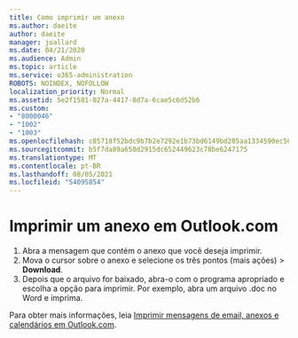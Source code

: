 ```yaml
---
title: Como imprimir um anexo
ms.author: daeite
author: daeite
manager: joallard
ms.date: 04/21/2020
ms.audience: Admin
ms.topic: article
ms.service: o365-administration
ROBOTS: NOINDEX, NOFOLLOW
localization_priority: Normal
ms.assetid: 5e2f1581-027a-4417-8d7a-6cae5c6d52b6
ms.custom:
- "8000046"
- "1002"
- "1003"
ms.openlocfilehash: c05718f52bdc9b7b2e7292e1b73bd6149bd285aa1334590ec507f422acd56a11
ms.sourcegitcommit: b5f7da89a650d2915dc652449623c78be6247175
ms.translationtype: MT
ms.contentlocale: pt-BR
ms.lasthandoff: 08/05/2021
ms.locfileid: "54095854"
---
```

# <a name="print-an-attachment-in-outlookcom"></a>Imprimir um anexo em Outlook.com

1. Abra a mensagem que contém o anexo que você deseja imprimir.
2. Mova o cursor sobre o anexo e selecione os três pontos (mais ações) > **Download**.
3. Depois que o arquivo for baixado, abra-o com o programa apropriado e escolha a opção para imprimir. Por exemplo, abra um arquivo .doc no Word e imprima.

Para obter mais informações, leia [Imprimir mensagens de email, anexos e calendários em Outlook.com](https://support.office.com/article/c835b8e5-b310-4cab-ac15-b6eb95149855?wt.mc_id=Office_Outlook_com_Alchemy).